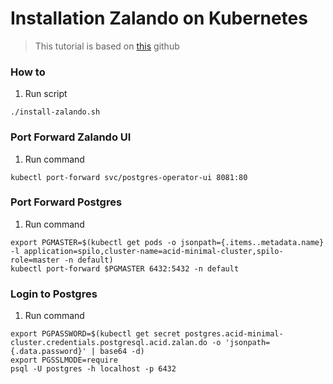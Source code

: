 # **Installation Zalando on Kubernetes**
> This tutorial is based on [this](https://github.com/zalando/postgres-operator) github
### **How to**
1. Run script 
```
./install-zalando.sh
```
### **Port Forward Zalando UI**
1. Run command
```
kubectl port-forward svc/postgres-operator-ui 8081:80
```
### **Port Forward Postgres**
1. Run command
```
export PGMASTER=$(kubectl get pods -o jsonpath={.items..metadata.name} -l application=spilo,cluster-name=acid-minimal-cluster,spilo-role=master -n default)
kubectl port-forward $PGMASTER 6432:5432 -n default
```
### **Login to Postgres**
1. Run command
```
export PGPASSWORD=$(kubectl get secret postgres.acid-minimal-cluster.credentials.postgresql.acid.zalan.do -o 'jsonpath={.data.password}' | base64 -d)
export PGSSLMODE=require
psql -U postgres -h localhost -p 6432
```

